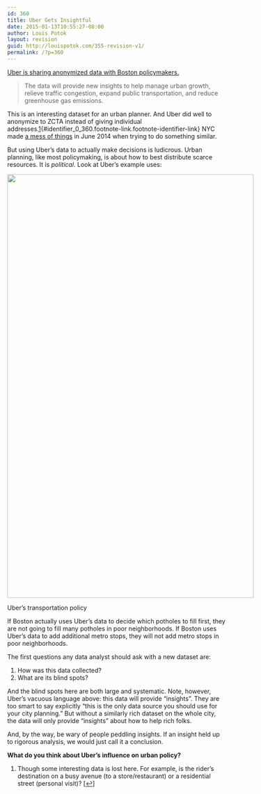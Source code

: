 ```yaml
---
id: 360
title: Uber Gets Insightful
date: 2015-01-13T10:55:27-08:00
author: Louis Potok
layout: revision
guid: http://louispotok.com/355-revision-v1/
permalink: /?p=360
---
```

<a href="http://blog.uber.com/city-data" target="_blank">Uber is sharing anonymized data with Boston policymakers. </a>

> The data will provide new insights to help manage urban growth, relieve traffic congestion, expand public transportation, and reduce greenhouse gas emissions.

This is an interesting dataset for an urban planner. And Uber did well to anonymize to ZCTA instead of giving individual addresses.[1](#footnote_0_360 "Though some interesting data is lost here. For example, is the rider&rsquo;s destination on a busy avenue (to a store/restaurant) or a residential street (personal visit)?"){#identifier_0_360.footnote-link.footnote-identifier-link} NYC made <a href="https://medium.com/@vijayp/of-taxis-and-rainbows-f6bc289679a1" target="_blank">a mess of things</a> in June 2014 when trying to do something similar.

But using Uber&#8217;s data to actually make decisions is ludicrous. Urban planning, like most policymaking, is about how to best distribute scarce resources. It is _political_. Look at Uber&#8217;s example uses:

<div style="width: 576px" class="wp-caption aligncenter">
  <img loading="lazy" class="" src="https://blog.uber.com/wp-content/uploads/2015/01/uber_SafeCities_BlogInfographic.png" alt="" width="566" height="974" />
  
  <p class="wp-caption-text">
    Uber&#8217;s transportation policy
  </p>
</div>

If Boston actually uses Uber&#8217;s data to decide which potholes to fill first, they are not going to fill many potholes in poor neighborhoods. If Boston uses Uber&#8217;s data to add additional metro stops, they will not add metro stops in poor neighborhoods.

The first questions any data analyst should ask with a new dataset are:

  1. How was this data collected?
  2. What are its blind spots?

And the blind spots here are both large and systematic. Note, however, Uber&#8217;s vacuous language above: this data will provide &#8220;insights&#8221;. They are too smart to say explicitly &#8220;this is the only data source you should use for your city planning.&#8221; But without a similarly rich dataset on the whole city, the data will only provide &#8220;insights&#8221; about how to help rich folks.

And, by the way, be wary of people peddling insights. If an insight held up to rigorous analysis, we would just call it a conclusion.

**What do you think about Uber&#8217;s influence on urban policy?**

<ol class="footnotes">
  <li id="footnote_0_360" class="footnote">
    Though some interesting data is lost here. For example, is the rider&#8217;s destination on a busy avenue (to a store/restaurant) or a residential street (personal visit)? [<a href="#identifier_0_360" class="footnote-link footnote-back-link">&#8617;</a>]
  </li>
</ol>